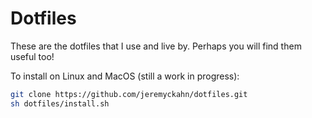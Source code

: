 # Dotfiles

These are the dotfiles that I use and live by.  Perhaps you will find them useful too!

To install on Linux and MacOS (still a work in progress):

```sh
git clone https://github.com/jeremyckahn/dotfiles.git
sh dotfiles/install.sh
```
